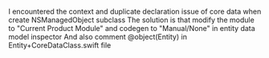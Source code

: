 I encountered the context and duplicate declaration issue of core data when create NSManagedObject subclass
The solution is that modify the module to "Current Product Module" and codegen to "Manual/None" in entity data model inspector
And also comment @object(Entity) in Entity+CoreDataClass.swift file 
